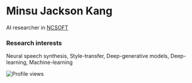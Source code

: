 # Minsu Jackson Kang
AI researcher in [NCSOFT](https://kr.ncsoft.com/kr/index.do)

### Research interests
Neural speech synthesis, Style-transfer, Deep-generative models, Deep-learning, Machine-learning


![Profile views](https://gpvc.arturio.dev/Jackson-Kang)

